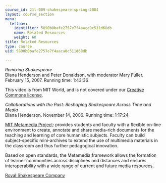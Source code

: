 ```yaml
---
course_id: 21l-009-shakespeare-spring-2004
layout: course_section
menu:
  leftnav:
    identifier: 5890b0bafe2757e7f4aaca0c511d68db
    name: Related Resources
    weight: 60
title: Related Resources
type: course
uid: 5890b0bafe2757e7f4aaca0c511d68db

---
```


_Remixing Shakespeare_  
Diana Henderson and Peter Donaldson, with moderator Mary Fuller. February 15, 2007. Running time: 1:43:36

This video is from MIT World, and is not covered under our [Creative Commons license](/terms).

_Collaborations with the Past: Reshaping Shakespeare Across Time and Media_  
Diana Henderson. November 14, 2006. Running time: 1:17:24

[MIT Metamedia Project](http://www.rrtn.org/adias2/platform/mit-metamedia): provides students and faculty with a flexible on-line environment to create, annotate and share media-rich documents for the teaching and learning of core humanistic subjects. Faculty can build subject-specific mini-archives to extend the use of multimedia materials in the classroom and thus further pedagogical innovation.

Based on open standards, the Metamedia framework allows the formation of learner communities across disciplines and distances and ensures interoperability with a wide range of current and future media resources.

[Royal Shakespeare Company](http://www.rsc.org.uk/)